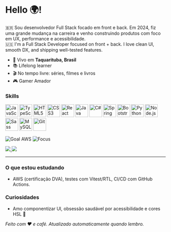 <!-- Título / Saudações -->
<h1 align="left">Hello 🌍!</h1>

<!-- Bio curta PT/EN -->
<p align="left">
  🇧🇷 Sou desenvolvedor Full Stack focado em front e back. Em 2024, fiz uma grande mudança na carreira e venho construindo produtos com foco em UX, performance e acessibilidade.
  <br/>
  🇺🇸 I'm a Full Stack Developer focused on front + back. I love clean UI, smooth DX, and shipping well-tested features.
</p>

<!-- Facts em bullets -->
<ul>
  <li>📍 Vivo em <b>Taquarituba, Brasil</b></li>
  <li>📚 Lifelong learner</li>
  <li>🎬 No tempo livre: séries, filmes e livros</li>
  <li>🎮 Gamer Amador</li>
</ul>

<!-- Skills: devicon (cdn.jsdelivr) -->
<h3>Skills</h3>
<p align="left">
  <img src="https://cdn.jsdelivr.net/gh/devicons/devicon/icons/javascript/javascript-original.svg" height="40" alt="JavaScript"/>
  <img src="https://cdn.jsdelivr.net/gh/devicons/devicon/icons/typescript/typescript-original.svg" height="40" alt="TypeScript"/>
  <img src="https://cdn.jsdelivr.net/gh/devicons/devicon/icons/html5/html5-original.svg" height="40" alt="HTML5"/>
  <img src="https://cdn.jsdelivr.net/gh/devicons/devicon/icons/css3/css3-original.svg" height="40" alt="CSS3"/>
  <img src="https://cdn.jsdelivr.net/gh/devicons/devicon/icons/react/react-original.svg" height="40" alt="React"/>
   <img src="https://cdn.jsdelivr.net/gh/devicons/devicon/icons/java/java-original.svg" height="40" alt="Java"/>
  <img src="https://cdn.jsdelivr.net/gh/devicons/devicon/icons/csharp/csharp-original.svg" height="40" alt="C#"/>
  <img src="https://cdn.jsdelivr.net/gh/devicons/devicon/icons/spring/spring-original.svg" height="40" alt="Spring Boot"/>
  <img src="https://cdn.jsdelivr.net/gh/devicons/devicon/icons/bootstrap/bootstrap-original.svg" height="40" alt="Bootstrap"/>
  <img src="https://cdn.jsdelivr.net/gh/devicons/devicon/icons/python/python-original.svg" height="40" alt="Python"/>
  <img src="https://cdn.jsdelivr.net/gh/devicons/devicon/icons/nodejs/nodejs-original.svg" height="40" alt="Node.js"/>
  <img src="https://cdn.jsdelivr.net/gh/devicons/devicon/icons/sass/sass-original.svg" height="40" alt="Sass"/>
  <img src="https://cdn.jsdelivr.net/gh/devicons/devicon/icons/mysql/mysql-original.svg" height="40" alt="MySQL"/>
  <img src="https://cdn.jsdelivr.net/gh/devicons/devicon/icons/git/git-original.svg" height="40" alt="Git"/>
</p>

<!-- Badges / metas -->
<p>
  <img src="https://img.shields.io/badge/Goal-AWS%20Developer%20Associate-FF9900?style=flat&logo=amazon-aws" alt="Goal AWS"/>
  <img src="https://img.shields.io/badge/Focus-React%20%26%20TypeScript-3178C6?style=flat&logo=typescript&logoColor=white" alt="Focus"/>
</p>

<!-- Links rápidos -->
<p>
  <a href="mailto:elielfilho9@outlook.com">
    <img src="https://img.shields.io/badge/Email-elielfilhodev@hotmail.com-4A154B?style=flat&logo=minutemailer&logoColor=white"/>
  </a>
  <a href="https://elielfilho.dev/" target="_blank">
    <img src="https://img.shields.io/badge/Portfólio-Online-111111?style=flat&logo=vercel&logoColor=white"/>
  </a>
</p>

---

<!-- Métricas / Cards (troque SEU_USUARIO) -->

<!-- Streak (DenverCoder1) -->

<!-- Stats + Linguagens (anuraghazra) -->

<!-- Trophies (opcional) -->

<!-- Seções extras -->

### O que estou estudando
- AWS (certificação DVA), testes com Vitest/RTL, CI/CD com GitHub Actions.

### Curiosidades
- Amo componentizar UI, obsessão saudável por acessibilidade e cores HSL 🎨

<!-- Rodapé -->
<p align="left">
  <em>Feito com ❤️ e café. Atualizado automaticamente quando lembro.</em>
</p>
